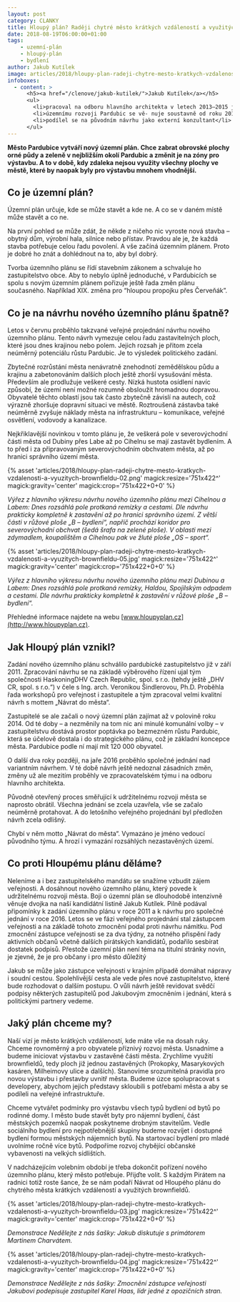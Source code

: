 ```yaml
---
layout: post
category: CLANKY
title: Hloupý plán? Raději chytré město krátkých vzdáleností a využitých brownfieldů
date: 2018-08-19T06:00:00+01:00
tags:
    - uzemní-plán
    - hloupý-plán
    - bydlení
author: Jakub Kutílek
image: articles/2018/hloupy-plan-radeji-chytre-mesto-kratkych-vzdalenosti-a-vyuzitych-brownfieldu-01.jpg
infoboxes:
  - content: >
      <h5><a href="/clenove/jakub-kutilek/">Jakub Kutílek</a></h5>
      <ul>
        <li>pracoval na odboru hlavního architekta v letech 2013–2015 jako koncepční specialista na dopravu</li>
        <li>územnímu rozvoji Pardubic se vě- nuje soustavně od roku 2011, sleduje a účastní se procesu pořizování no- vého územního plánu i změn toho současného</li>
        <li>podílel se na původním návrhu jako externí konzultant</li>
      </ul>
---
```


**Město Pardubice vytváří nový územní plán. Chce zabrat obrovské plochy orné
půdy a zeleně v nejbližším okolí Pardubic a změnit je na zóny pro výstavbu. A to
v době, kdy zdaleka nejsou využity všechny plochy ve městě, které by naopak byly
pro výstavbu mnohem vhodnější.**

## Co je územní plán?

Územní plán určuje, kde se může stavět a kde ne. A co se v daném místě může
stavět a co ne.

Na první pohled se může zdát, že někde z ničeho nic vyroste nová stavba – obytný
dům, výrobní hala, silnice nebo přístav. Pravdou ale je, že každá stavba
potřebuje celou řadu povolení. A vše začíná územním plánem. Proto je dobré ho
znát a dohlédnout na to, aby byl dobrý.

Tvorba územního plánu se řídí stavebním zákonem a schvaluje ho zastupitelstvo
obce. Aby to nebylo úplně jednoduché, v Pardubicích se spolu s novým územním
plánem pořizuje ještě řada změn plánu současného. Například XIX. změna pro
“hloupou propojku přes Červeňák”.

## Co je na návrhu nového územního plánu špatně?

Letos v červnu proběhlo takzvané veřejné projednání návrhu nového územního
plánu. Tento návrh vymezuje celou řadu zastavitelných ploch, které jsou dnes
krajinou nebo polem. Jejich rozsah je přitom zcela neúměrný potenciálu růstu
Pardubic. Je to výsledek politického zadání.

Zbytečné rozrůstání města nenávratně znehodnotí zemědělskou půdu a krajinu a
zabetonováním dalších ploch ještě zhorší vysušování města. Především ale
prodlužuje veškeré cesty. Nízká hustota osídlení navíc způsobí, že území není
možné rozumně obsloužit hromadnou dopravou. Obyvatelé těchto oblastí jsou tak
často zbytečně závislí na autech, což výrazně zhoršuje dopravní situaci ve
městě. Roztroušená zástavba také neúměrně zvyšuje náklady města na
infrastrukturu – komunikace, veřejné osvětlení, vodovody a kanalizace.

Nejkřiklavější novinkou v tomto plánu je, že veškerá pole v severovýchodní části
města od Dubiny přes Labe až po Cihelnu se mají zastavět bydlením. A to před i
za připravovaným severovýchodním obchvatem města, až po hranici správního území
města.

{% asset 'articles/2018/hloupy-plan-radeji-chytre-mesto-kratkych-vzdalenosti-a-vyuzitych-brownfieldu-02.png' magick:resize='751x422^' magick:gravity='center' magick:crop='751x422+0+0' %}

*Výřez z hlavního výkresu návrhu nového územního plánu mezi Cihelnou a Labem:
Dnes rozsáhlá pole protkaná remízky a cestami. Dle návrhu prakticky kompletně k zastavění až po hranici správního území.
Z větší části v růžové ploše „B – bydlení“, napříč prochází koridor pro severovýchodní obchvat (šedá šrafa na zelené ploše). V oblasti mezi zdymadlem, koupalištěm a Cihelnou pak ve žluté ploše „OS – sport“.*

{% asset 'articles/2018/hloupy-plan-radeji-chytre-mesto-kratkych-vzdalenosti-a-vyuzitych-brownfieldu-05.jpg' magick:resize='751x422^' magick:gravity='center' magick:crop='751x422+0+0' %}

*Výřez z hlavního výkresu návrhu nového územního plánu mezi Dubinou a Labem:
Dnes rozsáhlá pole protkaná remízky, Haldou, Spojilským odpadem a cestami.
Dle návrhu prakticky kompletně k zastavění v růžové ploše „B – bydlení“.*


Přehledné informace najdete na webu [www.hloupyplan.cz](http://www.hloupyplan.cz).

## Jak Hloupý plán vznikl?

Zadání nového územního plánu schválilo pardubické zastupitelstvo již v září 2011.
Zpracování návrhu se na základě výběrového řízení ujal tým společnosti
HaskoningDHV Czech Republic, spol. s r.o. (tehdy ještě „DHV CR, spol. s r.o.“) v
čele s Ing. arch. Veronikou Šindlerovou, Ph.D. Proběhla řada workshopů pro
veřejnost i zastupitele a tým zpracoval velmi kvalitní návrh s mottem „Návrat do
města“.

Zastupitelé se ale začali o nový územní plán zajímat až v polovině roku 2014. Od
té doby – a nezměnily na tom nic ani minulé komunální volby – v zastupitelstvu
dostává prostor poptávka po bezmezném růstu Pardubic, která se účelově dostala i
do strategického plánu, což je základní koncepce města. Pardubice podle ní mají
mít 120 000 obyvatel.

O další dva roky později, na jaře 2016 proběhlo společné jednání nad variantním
návrhem. V té době návrh ještě nedoznal zásadních změn, změny už ale mezitím
proběhly ve zpracovatelském týmu i na odboru hlavního architekta.

Původně otevřený proces směřující k udržitelnému rozvoji města se naprosto
obrátil. Všechna jednání se zcela uzavřela, vše se začalo neúměrně protahovat. A
do letošního veřejného projednání byl předložen návrh zcela odlišný.

Chybí v něm motto „Návrat do města“. Vymazáno je jméno vedoucí původního týmu. A
hrozí i vymazání rozsáhlých nezastavěných území.


## Co proti Hloupému plánu děláme?

Neleníme a i bez zastupitelského mandátu se snažíme vzbudit zájem
veřejnosti. A dosáhnout nového územního plánu, který povede k udržitelnému
rozvoji města. Boji o územní plán se dlouhodobě intenzivně věnuje dvojka na
naší kandidátní listině Jakub Kutílek. Pilně podával připomínky k zadání
územního plánu v roce 2011 a k návrhu pro společné jednání v roce 2016.
Letos se ve fázi veřejného projednání stal zástupcem veřejnosti a na
základě tohoto zmocnění podal proti návrhu námitku. Pod zmocnění zástupce
veřejnosti se za dva týdny, za notného přispění řady aktivních občanů včetně
dalších pirátských kandidátů, podařilo sesbírat dostatek podpisů. Přestože
územní plán není téma na titulní stránky novin, je zjevné, že je pro občany i
pro město důležitý

Jakub se může jako zástupce veřejnosti v krajním případě domáhat nápravy i
soudní cestou. Spolehlivější cesta ale vede přes nové zastupitelstvo, které bude
rozhodovat o dalším postupu. O vůli návrh ještě revidovat svědčí podpisy
některých zastupitelů pod Jakubovým zmocněním i jednání, která s politickými
partnery vedeme.

## Jaký plán chceme my?

Naší vizí je město krátkých vzdáleností, kde máte vše na dosah ruky. Chceme
rovnoměrný a pro obyvatele příznivý rozvoj města. Usnadníme a budeme iniciovat
výstavbu v zastavěné části města. Zrychlíme využití brownfieldů, tedy ploch již
jednou zastavěných (Prokopky, Masarykových kasáren, Milheimovy ulice a dalších).
Stanovíme srozumitelná pravidla pro novou výstavbu i přestavby uvnitř města.
Budeme úzce spolupracovat s developery, abychom jejich představy skloubili s
potřebami města a aby se podíleli na veřejné infrastruktuře.

Chceme vytvářet podmínky pro výstavbu všech typů bydlení od bytů po rodinné
domy. I město bude stavět byty pro nájemní bydlení, část městských pozemků
naopak poskytneme drobným stavitelům. Vedle sociálního bydlení pro
nejpotřebnější skupiny budeme rozvíjet i dostupné bydlení formou městských
nájemních bytů. Na startovací bydlení pro mladé uvolníme ročně více bytů.
Podpoříme rozvoj chybějící občanské vybavenosti na velkých sídlištích.

V nadcházejícím volebním období je třeba dokončit pořízení nového územního
plánu, který město potřebuje. Přijďte volit. S každým Pirátem na radnici totiž
roste šance, že se nám podaří Návrat od Hloupého plánu do chytrého města
krátkých vzdáleností a využitých brownfieldů.

{% asset 'articles/2018/hloupy-plan-radeji-chytre-mesto-kratkych-vzdalenosti-a-vyuzitych-brownfieldu-03.jpg' magick:resize='751x422^' magick:gravity='center' magick:crop='751x422+0+0' %}

*Demonstrace Nedělejte z nás šašky: Jakub diskutuje s primátorem Martinem Charvátem.*

{% asset 'articles/2018/hloupy-plan-radeji-chytre-mesto-kratkych-vzdalenosti-a-vyuzitych-brownfieldu-04.jpg' magick:resize='751x422^' magick:gravity='center' magick:crop='751x422+0+0' %}

*Demonstrace Nedělejte z nás šašky: Zmocnění zástupce veřejnosti Jakubovi podepisuje zastupitel Karel Haas, lídr jedné z opozičních stran.*
